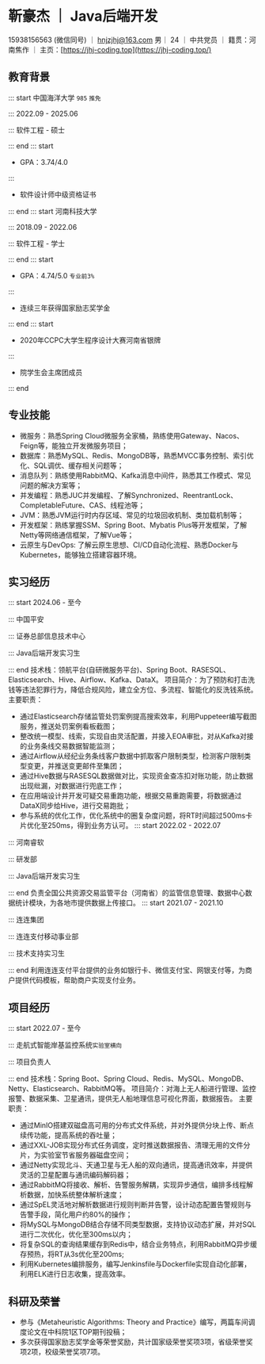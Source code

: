 # 靳豪杰 ｜ Java后端开发

15938156563 (微信同号) ｜ hnjzjhj@163.com
男｜ 24 ｜ 中共党员 ｜ 籍贯：河南焦作 ｜ 主页：[https://jhj-coding.top](https://jhj-coding.top/)

## 教育背景

::: start
中国海洋大学 `985` `推免`

:::
2022.09 - 2025.06

:::
软件工程 - 硕士

::: end
::: start

- GPA：3.74/4.0

:::

- 软件设计师中级资格证书

::: end
::: start
河南科技大学

:::
2018.09 - 2022.06

:::
软件工程 - 学士

::: end
::: start

- GPA：4.74/5.0 `专业前3%`

:::

- 连续三年获得国家励志奖学金

::: end
::: start

- 2020年CCPC大学生程序设计大赛河南省银牌

:::

- 院学生会主席团成员

::: end

## 专业技能

- 微服务：熟悉Spring Cloud微服务全家桶，熟练使用Gateway、Nacos、Feign等，能独立开发微服务项目；
- 数据库：熟悉MySQL、Redis、MongoDB等，熟悉MVCC事务控制、索引优化、SQL调优、缓存相关问题等；
- 消息队列：熟练使用RabbitMQ、Kafka消息中间件，熟悉其工作模式、常见问题的解决方案等；
- 并发编程：熟悉JUC并发编程、了解Synchronized、ReentrantLock、CompletableFuture、CAS、线程池等；
- JVM：熟悉JVM运行时内存区域、常见的垃圾回收机制、类加载机制等；
- 开发框架：熟练掌握SSM、Spring Boot、Mybatis Plus等开发框架，了解Netty等网络通信框架，了解Vue等；
- 云原生与DevOps: 了解云原生思想、CI/CD自动化流程、熟悉Docker与Kubernetes，能够独立搭建容器环境。

## 实习经历

::: start
2024.06 - 至今

:::
中国平安

:::
证券总部信息技术中心

:::
Java后端开发实习生

::: end
技术栈：领航平台(自研微服务平台)、Spring Boot、RASESQL、Elasticsearch、Hive、Airflow、Kafka、DataX。
项目简介：为了预防和打击洗钱等违法犯罪行为，降低合规风险，建立全方位、多流程、智能化的反洗钱系统。
主要职责：

- 通过Elasticsearch存储监管处罚案例提高搜索效率，利用Puppeteer编写截图服务，推送处罚案例看板截图；
- 整改统一模型、线索，实现自由灵活配置，并接入EOA审批，对从Kafka对接的业务条线交易数据智能监测；
- 通过Airflow从经纪业务条线客户数据中抓取客户限制类型，检测客户限制类型变更，并推送变更邮件至集团；
- 通过Hive数据与RASESQL数据做对比，实现资金查冻扣对账功能，防止数据出现纰漏，对数据进行兜底工作；
- 在应用端设计并开发可疑交易重跑功能，根据交易重跑需要，将数据通过DataX同步给Hive，进行交易跑批；
- 参与系统的优化工作，优化系统中的圈复杂度问题，将RT时间超过500ms卡片优化至250ms，得到业务方认可。
  ::: start
  2022.02 - 2022.07

:::
河南睿软

:::
研发部

:::
Java后端开发实习生

::: end
负责全国公共资源交易监管平台（河南省）的监管信息管理、数据中心数据统计模块，为各地市提供数据上传接口。
::: start
2021.07 - 2021.10

:::
连连集团

:::
连连支付移动事业部

:::
技术支持实习生

::: end
利用连连支付平台提供的业务如银行卡、微信支付宝、网银支付等，为商户提供代码模板，帮助商户实现支付业务。

## 项目经历

::: start
2022.07 - 至今

:::
走航式智能岸基监控系统`实验室横向`

:::
项目负责人

::: end
技术栈：Spring Boot、Spring Cloud、Redis、MySQL、MongoDB、Netty、Elasticsearch、RabbitMQ等。
项目简介：对海上无人船进行管理、监控报警、数据采集、卫星通讯，提供无人船地理信息可视化界面，数据报告。
主要职责：

- 通过MinIO搭建双磁盘高可用的分布式文件系统，并对外提供分块上传、断点续传功能，提高系统的吞吐量；
- 通过XXL-JOB实现分布式任务调度，定时推送数据报告、清理无用的文件分片，为实验室节省服务器磁盘空间；
- 通过Netty实现北斗、天通卫星与无人船的双向通讯，提高通讯效率，并提供灵活的卫星配置与通讯编码解码器；
- 通过RabbitMQ将接收、解析、告警服务解耦，实现异步通信，编排多线程解析数据，加快系统整体解析速度；
- 通过SpEL灵活地对解析数据进行规则判断并告警，设计动态配置告警规则与告警手段，简化用户约80%的操作；
- 将MySQL与MongoDB结合存储不同类型数据，支持协议动态扩展，并对SQL进行二次优化，优化至300ms以内；
- 将复杂SQL的查询结果缓存到Redis中，结合业务特点，利用RabbitMQ异步缓存预热，将RT从3s优化至200ms;
- 利用Kubernetes编排服务，编写Jenkinsfile与Dockerfile实现自动化部署，利用ELK进行日志收集，提高效率。

## 科研及荣誉

- 参与《Metaheuristic Algorithms: Theory and Practice》编写，两篇车间调度论文在中科院1区TOP期刊投稿；
- 多次获得国家励志奖学金等荣誉奖励，共计国家级荣誉奖项3项，省级荣誉奖项2项，校级荣誉奖项7项。